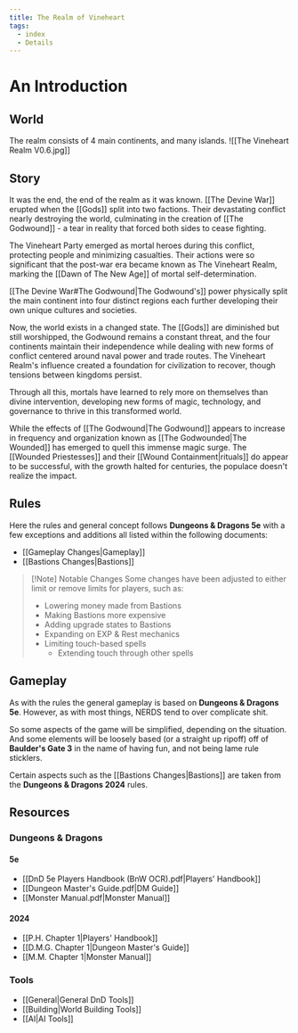 ```yaml
---
title: The Realm of Vineheart
tags:
  - index
  - Details
---
```


# An Introduction

## World

The realm consists of 4 main continents, and many islands.
![[The Vineheart Realm V0.6.jpg]]


## Story

It was the end, the end of the realm as it was known. [[The Devine War]] erupted when the [[Gods]] split into two factions. Their devastating conflict nearly destroying the world, culminating in the creation of [[The Godwound]] - a tear in reality that forced both sides to cease fighting.

The Vineheart Party emerged as mortal heroes during this conflict, protecting people and minimizing casualties. Their actions were so significant that the post-war era became known as The Vineheart Realm, marking the [[Dawn of The New Age]] of mortal self-determination.

[[The Devine War#The Godwound|The Godwound's]] power physically split the main continent into four distinct regions each further developing their own unique cultures and societies.

Now, the world exists in a changed state. The [[Gods]] are diminished but still worshipped, the Godwound remains a constant threat, and the four continents maintain their independence while dealing with new forms of conflict centered around naval power and trade routes. The Vineheart Realm's influence created a foundation for civilization to recover, though tensions between kingdoms persist.

Through all this, mortals have learned to rely more on themselves than divine intervention, developing new forms of magic, technology, and governance to thrive in this transformed world.

While the effects of [[The Godwound|The Godwound]] appears to increase in frequency and organization known as [[The Godwounded|The Wounded]] has emerged to quell this immense magic surge. The [[Wounded Priestesses]] and their [[Wound Containment|rituals]] do appear to be successful, with the growth halted for centuries, the populace doesn't realize the impact.


## Rules
Here the rules and general concept follows **Dungeons & Dragons 5e** with a few exceptions and additions all listed within the following documents:
- [[Gameplay Changes|Gameplay]] 
- [[Bastions Changes|Bastions]]

> [!Note] Notable Changes
> Some changes have been adjusted to either limit or remove limits for players, such as:
>- Lowering money made from Bastions
>- Making Bastions more expensive
>- Adding upgrade states to Bastions
>- Expanding on EXP & Rest mechanics
>- Limiting touch-based spells
>	- Extending touch through other spells


## Gameplay

As with the rules the general gameplay is based on **Dungeons & Dragons 5e**. However, as with most things, NERDS tend to over complicate shit.

So some aspects of the game will be simplified, depending on the situation. And some elements will be loosely based (or a straight up ripoff) off of **Baulder's Gate 3** in the name of having fun, and not being lame rule sticklers.

Certain aspects such as the [[Bastions Changes|Bastions]] are taken from the **Dungeons & Dragons 2024** rules.


## Resources

### Dungeons & Dragons

#### 5e
- [[DnD 5e Players Handbook (BnW OCR).pdf|Players' Handbook]]
- [[Dungeon Master's Guide.pdf|DM Guide]]
- [[Monster Manual.pdf|Monster Manual]]

#### 2024
- [[P.H. Chapter 1|Players' Handbook]]
- [[D.M.G. Chapter 1|Dungeon Master's Guide]]
- [[M.M. Chapter 1|Monster Manual]]

### Tools

- [[General|General DnD Tools]]
- [[Building|World Building Tools]]
- [[AI|AI Tools]]
